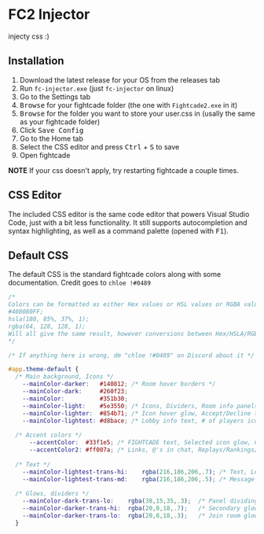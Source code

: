 # FC2 Injector

injecty css :)

## Installation

1. Download the latest release for your OS from the releases tab
2. Run `fc-injector.exe` (just `fc-injector` on linux)
3. Go to the Settings tab
4. <kbd>Browse</kbd> for your fightcade folder (the one with `Fightcade2.exe` in it)
5. <kbd>Browse</kbd> for the folder you want to store your user.css in (usally the same as your fightcade folder)
6. Click <kbd>Save Config</kbd>
7. Go to the Home tab
8. Select the CSS editor and press <kbd>Ctrl</kbd> + <kbd>S</kbd> to save
9. Open fightcade

**NOTE**
If your css doesn't apply, try restarting fightcade a couple times.

## CSS Editor

The included CSS editor is the same code editor that powers Visual Studio Code, just with a bit less functionality. It still supports autocompletion and syntax highlighting, as well as a command palette (opened with <kbd>F1</kbd>).

## Default CSS

The default CSS is the standard fightcade colors along with some documentation. Credit goes to `chloe !#0489`

```css
/* 
Colors can be formatted as either Hex values or HSL values or RGBA values,
#408080FF;
hsla(180, 85%, 37%, 1);
rgba(64, 128, 128, 1);
Will all give the same result, however conversions between Hex/HSLA/RGBA wont be 100% accurate
*/

/* If anything here is wrong, dm "chloe !#0489" on Discord about it */

#app.theme-default {
  /* Main background, Icons */
    --mainColor-darker:   #140812; /* Room hover borders */
    --mainColor-dark:     #260f23;
    --mainColor:          #351b30;
    --mainColor-light:    #5e3550; /* Icons, Dividers, Room info panels */
    --mainColor-lighter:  #854b71; /* Icon hover glow, Accept/Decline text */
    --mainColor-lightest: #d8bace; /* Lobby info text, # of players icon */
  
  /* Accent colors */
      --accentColor:  #33f1e5; /* FIGHTCADE text, Selected icon glow, Challange text */
      --accentColor2: #ff007a; /* Links, @'s in chat, Replays/Rankings/Events/Profile text */
  
  /* Text */
    --mainColor-lightest-trans-hi:    rgba(216,186,206,.7); /* Text, Lobby name */
    --mainColor-lightest-trans-md:    rgba(216,186,206,.5); /* Message times, Test Game text, Clear Filters text, Next/Previous Page text*/
  
  /* Glows, dividers */
    --mainColor-dark-trans-lo:    rgba(38,15,35,.3);  /* Panel dividing glow, Main glow on room join hover*/
    --mainColor-darker-trans-hi:  rgba(20,8,18,.7);   /* Secondary glow on room join hover*/
    --mainColor-darker-trans-lo:  rgba(20,8,18,.3);   /* Join room glow, Lobby chat box glow, Challange message box */
  }
```